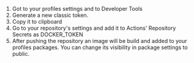 1. Got to your profiles settings and to Developer Tools
2. Generate a new classic token.
3. Copy it to clipboard
4. Go to your repository's settings and add it to Actions' Repository Secrets as DOCKER_TOKEN
5. After pushing the repository an image will be build and added to your profiles packages. You can change its visibility in package settings  to public.